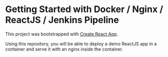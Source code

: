 # Getting Started with Docker / Nginx / ReactJS / Jenkins Pipeline

This project was bootstrapped with [Create React App](https://github.com/facebook/create-react-app).

Using this repository, you will be able to deploy a demo ReactJS app in a container and serve it with an nginx inside the container.

